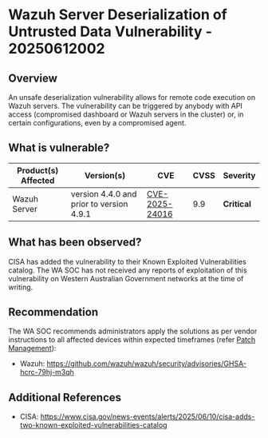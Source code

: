 # Wazuh Server Deserialization of Untrusted Data Vulnerability - 20250612002

## Overview

An unsafe deserialization vulnerability allows for remote code execution on Wazuh servers. The vulnerability can be triggered by anybody with API access (compromised dashboard or Wazuh servers in the cluster) or, in certain configurations, even by a compromised agent.

## What is vulnerable?

| Product(s) Affected | Version(s)                               | CVE                                                               | CVSS | Severity     |
| ------------------- | ---------------------------------------- | ----------------------------------------------------------------- | ---- | ------------ |
| Wazuh Server        | version 4.4.0 and prior to version 4.9.1 | [CVE-2025-24016](https://www.cve.org/CVERecord?id=CVE-2025-24016) | 9.9  | **Critical** |

## What has been observed?

CISA has added the vulnerability to their Known Exploited Vulnerabilities catalog.
The WA SOC has not received any reports of exploitation of this vulnerability on Western Australian Government networks at the time of writing.

## Recommendation

The WA SOC recommends administrators apply the solutions as per vendor instructions to all affected devices within expected timeframes (refer [Patch Management](../guidelines/patch-management.md)):

- Wazuh: <https://github.com/wazuh/wazuh/security/advisories/GHSA-hcrc-79hj-m3qh>

## Additional References

- CISA: <https://www.cisa.gov/news-events/alerts/2025/06/10/cisa-adds-two-known-exploited-vulnerabilities-catalog>
